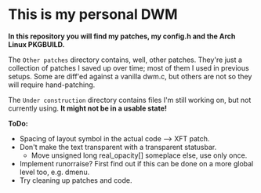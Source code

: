 This is my personal DWM
=========

**In this repository you will find my patches, my config.h and the Arch Linux PKGBUILD.**

The `Other patches` directory contains, well, other patches. They're just a collection of patches I saved up over time; most of them I used in previous setups. Some are diff'ed against a vanilla dwm.c, but others are not so they will require hand-patching.

The `Under construction` directory contains files I'm still working on, but not currently using. **It might not be in a usable state!**

**ToDo:**
* Spacing of layout symbol in the actual code --> XFT patch.
* Don't make the text transparent with a transparent statusbar.
	* Move unsigned long real_opacity[] someplace else, use only once. 
* Implement runorraise? First find out if this can be done on a more global level too, e.g. dmenu.
* Try cleaning up patches and code.
